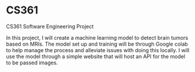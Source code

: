 # CS361
CS361 Software Engineering Project

In this project, I will create a machine learning model to detect brain tumors based on MRIs.
The model set up and training will be through Google colab to help manage the process and alleviate issues with doing this locally.
I will use the model through a simple website that will host an API for the model to be passed images.
